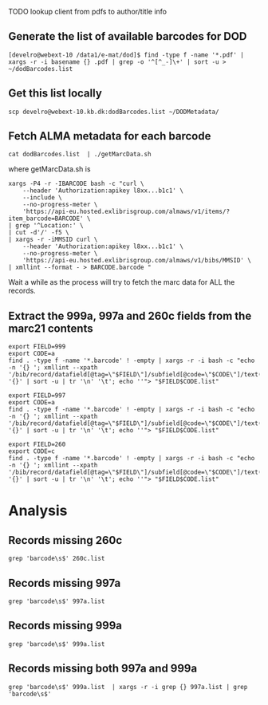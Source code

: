 TODO lookup client from pdfs to author/title info





Generate the list of available barcodes for DOD
------------------------------------------------
```
[develro@webext-10 /data1/e-mat/dod]$ find -type f -name '*.pdf' | xargs -r -i basename {} .pdf | grep -o '^[^_-]\+' | sort -u > ~/dodBarcodes.list
```

Get this list locally
----------------------
```
scp develro@webext-10.kb.dk:dodBarcodes.list ~/DODMetadata/
```

Fetch ALMA metadata for each barcode
-------------------------------------
```
cat dodBarcodes.list  | ./getMarcData.sh 
```

where getMarcData.sh is

```
xargs -P4 -r -IBARCODE bash -c "curl \
	--header 'Authorization:apikey l8xx...b1c1' \
	--include \
	--no-progress-meter \
	'https://api-eu.hosted.exlibrisgroup.com/almaws/v1/items/?item_barcode=BARCODE' \
| grep '^Location:' \
| cut -d'/' -f5 \
| xargs -r -iMMSID curl \
	--header 'Authorization:apikey l8xx...b1c1' \
	--no-progress-meter \
	'https://api-eu.hosted.exlibrisgroup.com/almaws/v1/bibs/MMSID' \
| xmllint --format - > BARCODE.barcode "
```

Wait a while as the process will try to fetch the marc data for ALL the records. 





Extract the 999a, 997a and 260c fields from the marc21 contents
--------------------------------------------------------------
```
export FIELD=999
export CODE=a
find . -type f -name '*.barcode' ! -empty | xargs -r -i bash -c "echo -n '{} '; xmllint --xpath '/bib/record/datafield[@tag=\"$FIELD\"]/subfield[@code=\"$CODE\"]/text()' '{}' | sort -u | tr '\n' '\t'; echo ''"> "$FIELD$CODE.list"

export FIELD=997
export CODE=a
find . -type f -name '*.barcode' ! -empty | xargs -r -i bash -c "echo -n '{} '; xmllint --xpath '/bib/record/datafield[@tag=\"$FIELD\"]/subfield[@code=\"$CODE\"]/text()' '{}' | sort -u | tr '\n' '\t'; echo ''"> "$FIELD$CODE.list"

export FIELD=260
export CODE=c
find . -type f -name '*.barcode' ! -empty | xargs -r -i bash -c "echo -n '{} '; xmllint --xpath '/bib/record/datafield[@tag=\"$FIELD\"]/subfield[@code=\"$CODE\"]/text()' '{}' | sort -u | tr '\n' '\t'; echo ''"> "$FIELD$CODE.list"
```

Analysis
========================================


Records missing 260c
-----------------------

```
grep 'barcode\s$' 260c.list 
```


Records missing 997a
-----------------------

```
grep 'barcode\s$' 997a.list 
```


Records missing 999a
-----------------------

```
grep 'barcode\s$' 999a.list 
```


Records missing both 997a and 999a
-----------------------

```
grep 'barcode\s$' 999a.list  | xargs -r -i grep {} 997a.list | grep 'barcode\s$'
```



